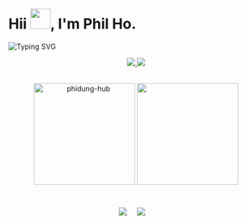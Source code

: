 <h1>Hii <img src="https://media.giphy.com/media/hvRJCLFzcasrR4ia7z/giphy.gif" height="40px" width="40px">, I'm Phil Ho.</h1>

<div>
  <img src="https://readme-typing-svg.herokuapp.com?font=Fira+Code&weight=500&size=24&duration=4000&pause=500&color=F7A143&width=600&lines=I'm+a+Developer+from+Singapore." alt="Typing SVG" />
</div>

<div>
  <p align="middle">
    <a href="https://www.linkedin.com/in/sagnikghoshcr7">
      <img src="https://img.shields.io/badge/Linkedin-blue?style=flat&logo=linkedin&labelColor=blue">
    </a>
    <a href="mailto:philho.dev@outlook.com?subject=Hi%Phil,%20From%20Github">
      <img src="https://img.shields.io/badge/Email-white?style=flat&logo=microsoft-outlook&logoColor=blue">
    </a>
  </p>
</div>

<br />

<div align="center" width="100%">
  <img align="center" height="200" src="https://github-readme-stats.vercel.app/api?username=phidung-hub&theme=onedark" alt="phidung-hub"/> 
  <img align="center" height="200" src="https://github-readme-stats.vercel.app/api/top-langs/?username=phidung-hub&hide=css&theme=nord" alt="" />
  </p>
</div>

<br />

<div>
  <p align="center">
    <img src="https://img.shields.io/badge/OS-Ubuntu%2022.04%20LTS-blue?style=for-the-badge&logo=ubuntu&logoColor=orange" />&nbsp;&nbsp;&nbsp;&nbsp;
    <img src="https://img.shields.io/badge/Editor-NeoVim-blue?style=for-the-badge&logo=neovim&logoColor=green" />&nbsp;&nbsp;&nbsp;&nbsp;
  </p>
</div>
